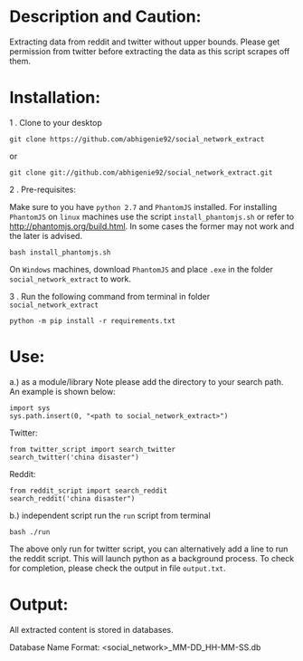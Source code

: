 Description and Caution:
===============
Extracting data from reddit and twitter without upper bounds.
Please get permission from twitter before extracting the data as this script scrapes off them. 

Installation:
===============
1 . Clone to your desktop
```
git clone https://github.com/abhigenie92/social_network_extract
```
or
```
git clone git://github.com/abhigenie92/social_network_extract.git

```
2 . Pre-requisites:

Make sure to you have `python 2.7` and `PhantomJS` installed. For installing `PhantomJS` on `linux` machines use the script `install_phantomjs.sh` or refer to http://phantomjs.org/build.html. In some cases the former may not work and the later is advised.
```
bash install_phantomjs.sh
```
On `Windows` machines, download `PhantomJS` and place `.exe` in the folder `social_network_extract` to work.

3 . Run the following command from terminal in folder `social_network_extract`
```
python -m pip install -r requirements.txt
```

Use:
===============
a.) as a module/library
Note please add the directory to your search path. An example is shown below:
```
import sys
sys.path.insert(0, "<path to social_network_extract>")
```
Twitter:
```
from twitter_script import search_twitter
search_twitter('china disaster")
```
Reddit:
```
from reddit_script import search_reddit
search_reddit('china disaster")
```
b.) independent script
run the `run` script from terminal
```
bash ./run 
```
The above only run for twitter script, you can alternatively add a line to run the reddit script.
This will launch python as a background process. To check for completion, please check the output in file `output.txt`. 

Output:
===============


All extracted content is stored in databases.

Database Name Format: <social_network>_MM-DD_HH-MM-SS.db
